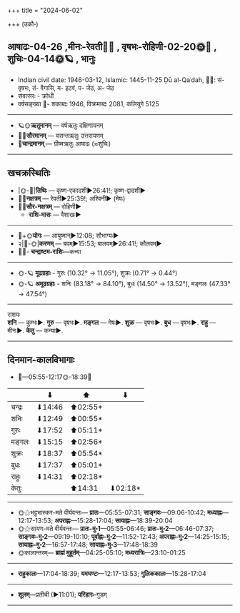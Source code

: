 +++
title = "2024-06-02"

+++
(उकौ॰)
## आषाढः-04-26  ,मीनः-रेवती🌛🌌  ,  वृषभः-रोहिणी-02-20🌞🌌  ,  शुचिः-04-14🌞🪐  , भानुः
- Indian civil date: 1946-03-12, Islamic: 1445-11-25 Ḏū al-Qaʿdah, 🌌🌞: सं- वृषभः, तं- वैगासि, म- इटवं, प- जेठ, अ- जेठ
- संवत्सरः - क्रोधी
- वर्षसङ्ख्या 🌛- शकाब्दः 1946, विक्रमाब्दः 2081, कलियुगे 5125
___________________
- 🪐🌞**ऋतुमानम्** — वर्षऋतुः दक्षिणायनम्
- 🌌🌞**सौरमानम्** — वसन्तऋतुः उत्तरायणम्
- 🌛**चान्द्रमानम्** — ग्रीष्मऋतुः आषाढः (≈शुचिः)
___________________


## खचक्रस्थितिः
- |🌞-🌛|**तिथिः** — कृष्ण-एकादशी►26:41!; कृष्ण-द्वादशी►  
- 🌌🌛**नक्षत्रम्** — रेवती►25:39!; अश्विनी► (मेषः)  
- 🌌🌞**सौर-नक्षत्रम्** — रोहिणी►  
  - **राशि-मासः** — वैशाखः► 
___________________
- 🌛+🌞**योगः** — आयुष्मान्►12:08; सौभाग्यः►  
- २|🌛-🌞|**करणम्** — बवम्►15:53; बालवम्►26:41!; कौलवम्►  
- 🌌🌛- **चन्द्राष्टम-राशिः**—कन्या  
___________________
- 🌞-🪐 **मूढग्रहाः** - गुरुः (10.32° → 11.05°), शुक्रः (0.71° → 0.44°)
- 🌞-🪐 **अमूढग्रहाः** - शनिः (83.18° → 84.10°), बुधः (14.50° → 13.52°), मङ्गलः (47.33° → 47.54°)
___________________
राशयः  
**शनि** — कुम्भः►. **गुरु** — वृषभः►. **मङ्गल** — मेषः►. **शुक्र** — वृषभः►. **बुध** — वृषभः►. **राहु** — मीनः►. **केतु** — कन्या►. 
___________________


## दिनमान-कालविभागाः
- 🌅—05:55-12:17🌞-18:39🌇  

|      |⬇     |⬆     |⬇     |
|------|-----|-----|------|
|चन्द्रः|⬇14:46 |⬆02:55*|     |
|शनिः   |⬇12:49 |⬆00:55*|     |
|गुरुः  |⬇17:52 |⬆05:11*|     |
|मङ्गलः |⬇15:15 |⬆02:56*|     |
|शुक्रः |⬇18:37 |⬆05:54*|     |
|बुधः   |⬇17:37 |⬆05:01*|     |
|राहुः  |⬇14:31 |⬆02:18*|     |
|केतुः  |     |⬆14:31 |⬇02:18*|
___________________
- 🌞⚝भट्टभास्कर-मते वीर्यवन्तः— **प्रातः**—05:55-07:31; **साङ्गवः**—09:06-10:42; **मध्याह्नः**—12:17-13:53; **अपराह्णः**—15:28-17:04; **सायाह्नः**—18:39-20:04  
- 🌞⚝सायण-मते वीर्यवन्तः— **प्रातः-मु॰1**—05:55-06:46; **प्रातः-मु॰2**—06:46-07:37; **साङ्गवः-मु॰2**—09:19-10:10; **पूर्वाह्णः-मु॰2**—11:52-12:43; **अपराह्णः-मु॰2**—14:25-15:15; **सायाह्नः-मु॰2**—16:57-17:48; **सायाह्नः-मु॰3**—17:48-18:39  
- 🌞कालान्तरम्— **ब्राह्मं मुहूर्तम्**—04:25-05:10; **मध्यरात्रिः**—23:10-01:25  
___________________
- **राहुकालः**—17:04-18:39; **यमघण्टः**—12:17-13:53; **गुलिककालः**—15:28-17:04  
___________________
- **शूलम्**—प्रतीची (►11:01); **परिहारः**–गुडम्  
___________________
